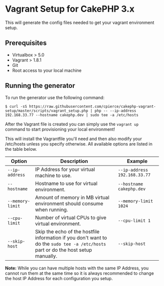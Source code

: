 # Vagrant Setup for CakePHP 3.x

This will generate the config files needed to get your vagrant environment setup.

## Prerequisites

- Virtualbox > 5.0
- Vagrant > 1.8.1
- Git
- Root access to your local machine

## Running the generator

To run the generator use the following command:

```
$ curl -sS https://raw.githubusercontent.com/cpierce/cakephp-vagrant-setup/master/scripts/vagrant_setup.php | php -- --ip-address 192.168.33.77 --hostname cakephp.dev | sudo tee -a /etc/hosts
```

After the Vagrant file is created you can simply use the `vagrant up` command to start provisioning your local environment!

This will install the Vagrantfile you'll need and then also modify your /etc/hosts unless you specify otherwise.  All available options are listed in the table below.

| Option           | Description                                                             | Example                      |
|------------------|-------------------------------------------------------------------------|------------------------------|
| `--ip-address`   | IP Address for your virtual machine to use.                             | `--ip-address 192.168.33.77` |
| `--hostname`     | Hostname to use for virtual environment.                                | `--hostname cakephp.dev`     |
| `--memory-limit` | Amount of memory in MB virtual environment should consume when running. | `--memory-limit 1024`        |
| `--cpu-limit`    | Number of virtual CPUs to give virtual environment.                     | `--cpu-limit 1`              |
| `--skip-host`    | Skip the echo of the hostfile information if you don't want to do the `sudo tee -a /etc/hosts` part or do the host setup manually.                          | `--skip-host` |

**Note:** While you can have multiple hosts with the same IP Address, you cannot run them at the same time so it is always recommended to change the host IP Address for each configuration you setup.
